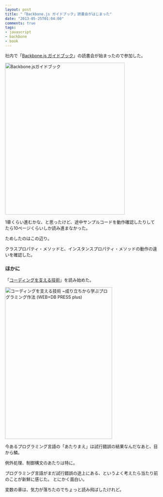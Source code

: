 ```yaml
---
layout: post
title: "「Backbone.js ガイドブック」読書会がはじまった"
date: "2013-05-25T01:04:00"
comments: true
tags:
- javascript
- backbone
- book
---
```


社内で「[Backbone.js ガイドブック](http://booklog.jp/item/1/4899773501)」の読書会が始まったので参加した。

<!--more-->

<a href="http://www.amazon.co.jp/Backbone-js%E3%82%AC%E3%82%A4%E3%83%89%E3%83%96%E3%83%83%E3%82%AF-%E9%AB%98%E6%A9%8B-%E4%BE%91%E4%B9%85/dp/4899773501%3FSubscriptionId%3D0AVSM5SVKRWTFMG7ZR82%26tag%3Dhikarock-22%26linkCode%3Dxm2%26camp%3D2025%26creative%3D165953%26creativeASIN%3D4899773501" target="_blank" title="Backbone.jsガイドブック"><img src="https://images-na.ssl-images-amazon.com/images/I/31tI0WaZukL.jpg" width="394" height="500" alt="Backbone.jsガイドブック" /></a>

1章くらい進むかな、と思ったけど、途中サンプルコードを動作確認したりしてたら10ページくらいしか読み進まなかった。

ためしたのはこの辺り。
<script type="text/javascript" src="https://jsdo.it/blogparts/z9YK/js?width=100%&height=496&view=javascript"></script>

クラスプロパティ・メソッドと、インスタンスプロパティ・メソッドの動作の違いを確認した。

### ほかに

「[コーディングを支える技術](http://booklog.jp/item/1/477415654X)」を読み始めた。

<a href="http://www.amazon.co.jp/%E3%82%B3%E3%83%BC%E3%83%87%E3%82%A3%E3%83%B3%E3%82%B0%E3%82%92%E6%94%AF%E3%81%88%E3%82%8B%E6%8A%80%E8%A1%93-%7E%E6%88%90%E3%82%8A%E7%AB%8B%E3%81%A1%E3%81%8B%E3%82%89%E5%AD%A6%E3%81%B6%E3%83%97%E3%83%AD%E3%82%B0%E3%83%A9%E3%83%9F%E3%83%B3%E3%82%B0%E4%BD%9C%E6%B3%95-WEB-PRESS-plus/dp/477415654X%3FSubscriptionId%3D0AVSM5SVKRWTFMG7ZR82%26tag%3Dhikarock-22%26linkCode%3Dxm2%26camp%3D2025%26creative%3D165953%26creativeASIN%3D477415654X" target="_blank" title="コーディングを支える技術 ~成り立ちから学ぶプログラミング作法 (WEB+DB PRESS plus)"><img src="https://images-na.ssl-images-amazon.com/images/I/51nXP3TKXVL.jpg" width="353" height="500" alt="コーディングを支える技術 ~成り立ちから学ぶプログラミング作法 (WEB+DB PRESS plus)" /></a>

今あるプログラミング言語の「あたりまえ」は試行錯誤の結果なんだなあと、目から鱗。

例外処理、制御構文のあたりは特に。

プログラミング言語がまだ試行錯誤の途上にある、というよく考えたら当たり前のことが新鮮に感じた。
とにかく面白い。

変数の章は、気力が落ちたのでちょっと読み飛ばしたけれど。

